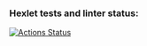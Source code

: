 ### Hexlet tests and linter status:
[![Actions Status](https://github.com/ShyGirl95/frontend-project-46/workflows/hexlet-check/badge.svg)](https://github.com/ShyGirl95/frontend-project-46/actions)